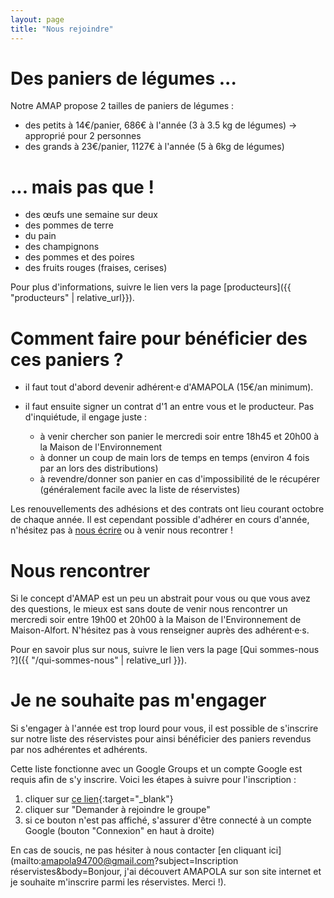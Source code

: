 ```yaml
---
layout: page
title: "Nous rejoindre"
---
```


# Des paniers de légumes ...

Notre AMAP propose 2 tailles de paniers de légumes :

- des petits à 14€/panier, 686€ à l'année (3 à 3.5 kg de légumes) → approprié pour 2 personnes
- des grands à 23€/panier, 1127€ à l'année (5 à 6kg de légumes)

# ... mais pas que !

- des œufs une semaine sur deux
- des pommes de terre
- du pain
- des champignons
- des pommes et des poires
- des fruits rouges (fraises, cerises)

Pour plus d'informations, suivre le lien vers la page [producteurs]({{ "producteurs" | relative_url}}).

# Comment faire pour bénéficier des ces paniers ?

- il faut tout d'abord devenir adhérent·e d'AMAPOLA (15€/an minimum).
- il faut ensuite signer un contrat d'1 an entre vous et le producteur. Pas d'inquiétude, il engage juste :

  - à venir chercher son panier le mercredi soir entre 18h45 et 20h00 à la Maison de l'Environnement
  - à donner un coup de main lors de temps en temps (environ 4 fois par an lors des distributions)
  - à revendre/donner son panier en cas d'impossibilité de le récupérer (généralement facile avec la liste de réservistes)

Les renouvellements des adhésions et des contrats ont lieu courant octobre de chaque année.
Il est cependant possible d'adhérer en cours d'année, n'hésitez pas à [nous écrire](mailto:amapola94700@gmail.com) ou à venir nous recontrer !

# Nous rencontrer

Si le concept d'AMAP est un peu un abstrait pour vous ou que vous avez des questions, le mieux est sans doute de venir nous rencontrer un mercredi soir entre 19h00 et 20h00 à la Maison de l'Environnement de Maison-Alfort.
N'hésitez pas à vous renseigner auprès des adhérent·e·s.

Pour en savoir plus sur nous, suivre le lien vers la page [Qui sommes-nous ?]({{ "/qui-sommes-nous" | relative_url }}).

# Je ne souhaite pas m'engager

Si s'engager à l'année est trop lourd pour vous, il est possible de s'inscrire sur notre liste des réservistes pour ainsi bénéficier des paniers revendus par nos adhérentes et adhérents.

Cette liste fonctionne avec un Google Groups et un compte Google est requis afin de s'y inscrire.
Voici les étapes à suivre pour l'inscription :

1. cliquer sur [ce lien](https://groups.google.com/g/reservistesamapola){:target="_blank"}
2. cliquer sur "Demander à rejoindre le groupe"
3. si ce bouton n'est pas affiché, s'assurer d'être connecté à un compte Google (bouton "Connexion" en haut à droite)

En cas de soucis, ne pas hésiter à nous contacter [en cliquant ici](mailto:amapola94700@gmail.com?subject=Inscription réservistes&body=Bonjour, j'ai découvert AMAPOLA sur son site internet et je souhaite m'inscrire parmi les réservistes. Merci !).
